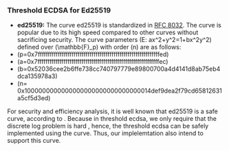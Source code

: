 
### Threshold ECDSA for Ed25519

 - **ed25519:** The curve ed25519 is standardized in [RFC 8032](https://datatracker.ietf.org/doc/html/rfc8032). The curve is popular due to its high speed compared to other curves without sacrificing security. The curve parameters \(E: ax^2+y^2=1+bx^2y^2\) defined over \(\mathbb{F}_p\) with order \(n\) are as follows:
 - \(p=0x7fffffffffffffffffffffffffffffffffffffffffffffffffffffffffffffed\)
 - \(a=0x7fffffffffffffffffffffffffffffffffffffffffffffffffffffffffffffec\)
 - \(b=0x52036cee2b6ffe738cc740797779e89800700a4d4141d8ab75eb4dca135978a3\)
 - \(n=	0x1000000000000000000000000000000014def9dea2f79cd65812631a5cf5d3ed\)
 
 For security and efficiency analysis, it is well known that ed25519 is a safe curve, according to . Because in threshold ecdsa, we only require that the discrete log problem is hard , hence, the threshold ecdsa can be safely implemented using the curve.
 Thus, our implelemtation also intend to support this curve. 